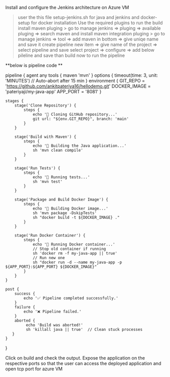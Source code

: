 Install and configure the Jenkins architecture on Azure VM
>user the this file setup-jenkins.sh for java and jenkins and docker-setup for docker installation
Use the required plugins to run the build 
  > install maven pluging
      > go to manage jenkins => pluging => available pluging => search maven and install maven integration pluging 
      > go to manage jenkins => tool => add maven in bottom => give uniqe name and save it 
create pipeline
  > new item => give name of the project => select pipeline and save
  > select project => configure => add below pileline and save
  > than build now to run the pipeline

**below is pipeline code **

 pipeline {
    agent any
    tools {
        maven 'mvn' 
        }
    options {
    timeout(time: 3, unit: 'MINUTES')  // Auto-abort after 15 min
    }
    environment {
        GIT_REPO = 'https://github.com/ankitpateriya16/hellodemo.git'
        DOCKER_IMAGE = 'pateriyaji/my-java-app'
        APP_PORT = '8081'
    }

    stages {
        stage('Clone Repository') {
            steps {
                echo '🔄 Cloning GitHub repository...'
                git url: "${env.GIT_REPO}", branch: 'main'
            }
        }

        stage('Build with Maven') {
            steps {
                echo '🔧 Building the Java application...'
                sh 'mvn clean compile'
            }
        }

        stage('Run Tests') {
            steps {
                echo '🧪 Running tests...'
                sh 'mvn test'
            }
        }

        stage('Package and Build Docker Image') {
            steps {
                echo '🐳 Building Docker image...'
                sh 'mvn package -DskipTests'
                sh "docker build -t ${DOCKER_IMAGE} ."
            }
        }

        stage('Run Docker Container') {
            steps {
                echo '🚀 Running Docker container...'
                // Stop old container if running
                sh 'docker rm -f my-java-app || true'
                // Run new one
                sh "docker run -d --name my-java-app -p ${APP_PORT}:${APP_PORT} ${DOCKER_IMAGE}"
            }
        }
    }

    post {
        success {
            echo '✅ Pipeline completed successfully.'
        }
        failure {
            echo '❌ Pipeline failed.'
        }
        aborted {
             echo 'Build was aborted!'
             sh 'killall java || true'  // Clean stuck processes
       }
    }
}

Click on build and check the output. 
Expose the application on the respective ports so that the user can access the deployed application and open tcp port for azure VM
